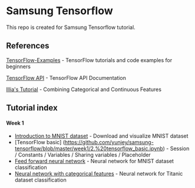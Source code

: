 # Samsung Tensorflow
This repo is created for Samsung Tensorflow tutorial.

## References
[TensorFlow-Examples](https://github.com/aymericdamien/TensorFlow-Examples) - TensorFlow tutorials and code examples for beginners

[TensorFlow API](https://www.tensorflow.org/versions/r0.11/api_docs/index.html) - TensorFlow API Documentation

[Illia's Tutorial](https://medium.com/@ilblackdragon/tensorflow-tutorial-part-4-958c29c717a0#.tyj4fq2yf) - Combining Categorical and Continuous Features

## Tutorial index
#### Week 1 
* [Introduction to MNIST dataset](https://github.com/yunjey/samsung-tensorflow/blob/master/week1/1.%20mnist_data_introduction.ipynb) - Download and visualize MNIST dataset
* [TensorFlow basic] (https://github.com/yunjey/samsung-tensorflow/blob/master/week1/2.%20tensorflow_basic.ipynb) - Session / Constants / Variables / Sharing variables / Placeholder
* [Feed forward neural network](https://github.com/yunjey/samsung-tensorflow/blob/master/week1/3.%20feed_forward_neural_network.ipynb) - Neural network for MNIST dataset classification
* [Neural network with categorical features](https://github.com/yunjey/samsung-tensorflow/blob/master/week1/4.%20categorical_features.ipynb) - Neural network for Titanic dataset classification



